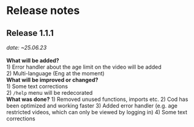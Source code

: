 # Release notes 

<h2>Release 1.1.1</h2><i> date: ~25.06.23</i><br><br>
<b>What will be added?</b>
<br>
1) Error handler about the age limit on the video will be added<br>
2) Multi-language (Eng at the moment)
<br>
<b>What will be improved or changed?</b><br>
1) Some text corrections<br>
2) <code>/help</code> menu will be redecorated<br>
<b>What was done?</b>
1) Removed unused functions, imports etc.
2) Cod has been optimized and working faster
3) Added error handler (e.g. age restricted videos, which can only be viewed by logging in)
4) Some text corrections
